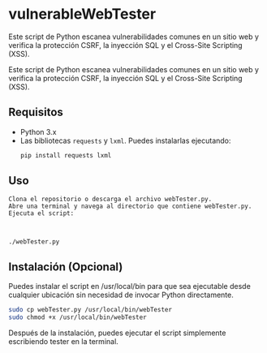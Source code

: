 # vulnerableWebTester
Este script de Python escanea vulnerabilidades comunes en un sitio web y verifica la protección CSRF, la inyección SQL y el Cross-Site Scripting (XSS).


Este script de Python escanea vulnerabilidades comunes en un sitio web y verifica la protección CSRF, la inyección SQL y el Cross-Site Scripting (XSS).

## Requisitos

- Python 3.x
- Las bibliotecas `requests` y `lxml`. Puedes instalarlas ejecutando:
  ```bash
  pip install requests lxml

## Uso

    Clona el repositorio o descarga el archivo webTester.py.
    Abre una terminal y navega al directorio que contiene webTester.py.
    Ejecuta el script:

    

    ./webTester.py

## Instalación (Opcional)

Puedes instalar el script en /usr/local/bin para que sea ejecutable desde cualquier ubicación sin necesidad de invocar Python directamente.

```bash
sudo cp webTester.py /usr/local/bin/webTester
sudo chmod +x /usr/local/bin/webTester
```
Después de la instalación, puedes ejecutar el script simplemente escribiendo tester en la terminal.
